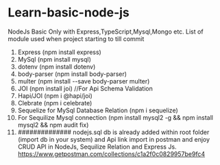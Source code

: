 # Learn-basic-node-js
NodeJs Basic Only with Express,TypeScript,Mysql,Mongo etc.
List of module used when project starting to till commit
1) Express (npm install express)
2) MySql (npm install mysql)
3) dotenv (npm install dotenv)
4) body-parser (npm install body-parser)
5) multer (npm install --save body-parser multer)
6) JOI (npm install joi) //For Api Schema Validation
7) Hapi/JOI (npm i @hapi/joi)
8) Clebrate (npm i celebrate)
9) Sequelize for MySql Database Relation (npm i sequelize)
10) For Sequilize Mysql connection (npm install mysql2 -g && npm install mysql2 && npm audit fix)
11) ############## nodejs.sql db is already added within root folder (import db in your system) and
Api link import in postman and enjoy CRUD API in NodeJs, Sequilize Relation and Express Js. 
https://www.getpostman.com/collections/c1a2f0c0829957be9fc4

